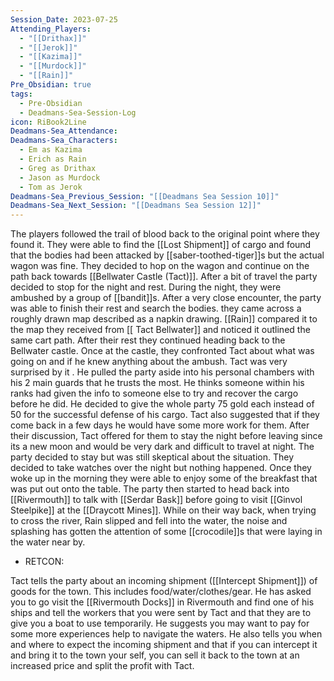 ```yaml
---
Session_Date: 2023-07-25
Attending_Players:
  - "[[Drithax]]"
  - "[[Jerok]]"
  - "[[Kazima]]"
  - "[[Murdock]]"
  - "[[Rain]]"
Pre_Obsidian: true
tags:
  - Pre-Obsidian
  - Deadmans-Sea-Session-Log
icon: RiBook2Line
Deadmans-Sea_Attendance: 
Deadmans-Sea_Characters:
  - Em as Kazima
  - Erich as Rain
  - Greg as Drithax
  - Jason as Murdock
  - Tom as Jerok
Deadmans-Sea_Previous_Session: "[[Deadmans Sea Session 10]]"
Deadmans-Sea_Next_Session: "[[Deadmans Sea Session 12]]"
---
```


The players followed the trail of blood back to the original point where they found it. They were able to find the [[Lost Shipment]] of cargo and found that the bodies had been attacked by [[saber-toothed-tiger]]s but the actual wagon was fine. They decided to hop on the wagon and continue on the path back towards [[Bellwater Castle (Tact)]]. After a bit of travel the party decided to stop for the night and rest. During the night, they were ambushed by a group of [[bandit]]s. After a very close encounter, the party was able to finish their rest and search the bodies. they came across a roughly drawn map described as a napkin drawing. [[Rain]] compared it to the map they received from [[ Tact Bellwater]] and noticed it outlined the same cart path. After their rest they continued heading back to the Bellwater castle. Once at the castle, they confronted Tact about what was going on and if he knew anything about the ambush. Tact was very surprised by it . He pulled the party aside into his personal chambers with his 2 main guards that he trusts the most. He thinks someone within his ranks had given the info to someone else to try and recover the cargo before he did. He decided to give the whole party 75 gold each instead of 50 for the successful defense of his cargo. Tact also suggested that if they come back in a few days he would have some more work for them. After their discussion, Tact offered for them to stay the night before leaving since its a new moon and would be very dark and difficult to travel at night. The party decided to stay but was still skeptical about the situation. They decided to take watches over the night but nothing happened. Once they woke up in the morning they were able to enjoy some of the breakfast that was put out onto the table. The party then started to head back into [[Rivermouth]] to talk with [[Serdar Bask]] before going to visit [[Ginvol Steelpike]] at the [[Draycott Mines]]. While on their way back, when trying to cross the river, Rain slipped and fell into the water, the noise and splashing has gotten the attention of some [[crocodile]]s that were laying in the water near by.


- RETCON: 

Tact tells the party about an incoming shipment ([[Intercept Shipment]]) of goods for the town. This includes food/water/clothes/gear. He has asked you to go visit the [[Rivermouth Docks]] in Rivermouth and find one of his ships and tell the workers that you were sent by Tact and that they are to give you a boat to use temporarily. He suggests you may want to pay for some more experiences help to navigate the waters. He also tells you when and where to expect the incoming shipment and that if you can intercept it and bring it to the town your self, you can sell it back to the town at an increased price and split the profit with Tact.

